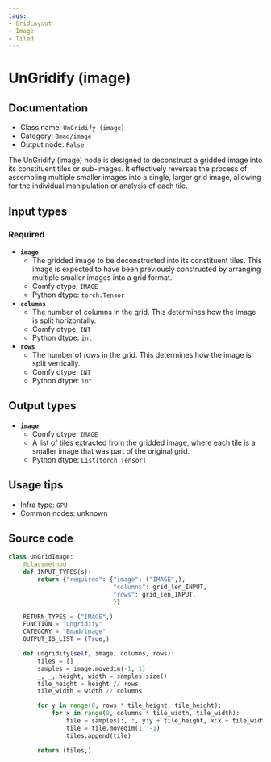 ```yaml
---
tags:
- GridLayout
- Image
- Tiled
---
```


# UnGridify (image)
## Documentation
- Class name: `UnGridify (image)`
- Category: `Bmad/image`
- Output node: `False`

The UnGridify (image) node is designed to deconstruct a gridded image into its constituent tiles or sub-images. It effectively reverses the process of assembling multiple smaller images into a single, larger grid image, allowing for the individual manipulation or analysis of each tile.
## Input types
### Required
- **`image`**
    - The gridded image to be deconstructed into its constituent tiles. This image is expected to have been previously constructed by arranging multiple smaller images into a grid format.
    - Comfy dtype: `IMAGE`
    - Python dtype: `torch.Tensor`
- **`columns`**
    - The number of columns in the grid. This determines how the image is split horizontally.
    - Comfy dtype: `INT`
    - Python dtype: `int`
- **`rows`**
    - The number of rows in the grid. This determines how the image is split vertically.
    - Comfy dtype: `INT`
    - Python dtype: `int`
## Output types
- **`image`**
    - Comfy dtype: `IMAGE`
    - A list of tiles extracted from the gridded image, where each tile is a smaller image that was part of the original grid.
    - Python dtype: `List[torch.Tensor]`
## Usage tips
- Infra type: `GPU`
- Common nodes: unknown


## Source code
```python
class UnGridImage:
    @classmethod
    def INPUT_TYPES(s):
        return {"required": {"image": ("IMAGE",),
                             "columns": grid_len_INPUT,
                             "rows": grid_len_INPUT,
                             }}

    RETURN_TYPES = ("IMAGE",)
    FUNCTION = "ungridify"
    CATEGORY = "Bmad/image"
    OUTPUT_IS_LIST = (True,)

    def ungridify(self, image, columns, rows):
        tiles = []
        samples = image.movedim(-1, 1)
        _, _, height, width = samples.size()
        tile_height = height // rows
        tile_width = width // columns

        for y in range(0, rows * tile_height, tile_height):
            for x in range(0, columns * tile_width, tile_width):
                tile = samples[:, :, y:y + tile_height, x:x + tile_width]
                tile = tile.movedim(1, -1)
                tiles.append(tile)

        return (tiles,)

```
